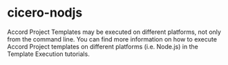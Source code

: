 # cicero-nodjs
Accord Project Templates may be executed on different platforms, not only from the command line. You can find more information on how to execute Accord Project templates on different platforms (i.e. Node.js) in the Template Execution tutorials.
